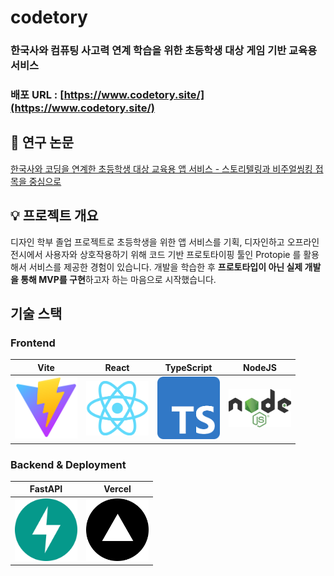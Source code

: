 # codetory
### 한국사와 컴퓨팅 사고력 연계 학습을 위한 초등학생 대상 게임 기반 교육용 서비스

### 배포 URL : [https://www.codetory.site/](https://www.codetory.site/)

## 🔗 연구 논문
[한국사와 코딩을 연계한 초등학생 대상 교육용 앱 서비스 - 스토리텔링과 비주얼씽킹 접목을 중심으로](https://www.dbpia.co.kr/journal/articleDetail?nodeId=NODE11444894)

## 💡 프로젝트 개요
디자인 학부 졸업 프로젝트로 초등학생을 위한 앱 서비스를 기획, 디자인하고 오프라인 전시에서 사용자와 상호작용하기 위해 코드 기반 프로토타이핑 툴인 Protopie 를 활용해서 서비스를 제공한 경험이 있습니다. 개발을 학습한 후 **프로토타입이 아닌 실제 개발을 통해 MVP를 구현**하고자 하는 마음으로 시작했습니다.

## 기술 스택
### Frontend
|Vite|React|TypeScript|NodeJS|
|:--------:|:--------:|:--------:|:------:|
|<img src="assets/vite.svg" width="100" />|<img src="assets/react.png" width="100" />|<img src="assets/ts.png" width="100" />|<img src="assets/nodejs.png" width="100" />|

### Backend & Deployment
|FastAPI|Vercel|
|:--------:|:--------:|
|<img src="assets/fastapi.svg" width="100" />|<img src="assets/vercel.png" width="100" />|
